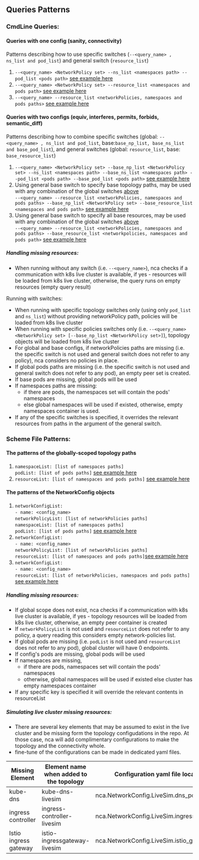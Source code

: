 ## Queries Patterns
### CmdLine Queries:
#### Queries with one config (sanity, connectivity)
Patterns describing how to use specific switches (`--<query_name> , ns_list and pod_list`) and general switch (`resource_list`)
1. `--<query_name> <NetworkPolicy set> --ns_list <namespaces path> --pod_list <pods path>` [see example here](../tests/k8s_cmdline_tests.yaml#L1-L8)
2. `--<query_name> <NetworkPolicy set> --resource_list <namespaces and pods path>` [see example here](../tests/k8s_cmdline_tests.yaml#L232-L237) 
3. `--<query_name> --resource_list <networkPolicies, namespaces and pods paths>` [see example here](../tests/k8s_cmdline_tests.yaml#L239-L245) 
#### Queries with two configs (equiv, interferes, permits, forbids, semantic_diff)
Patterns describing how to combine specific switches (global: `--<query_name> , ns_list and pod_list`, base:`base_np_list, base_ns_list and base_pod_list`), and general switches (global: `resource_list`, base: `base_resource_list`)
1. `--<query_name> <NetworkPolicy set> --base_np_list <NetworkPolicy set> --ns_list <namespaces path> --base_ns_list <namespaces path> --pod_list <pods path> --base_pod_list <pods path>` [see example here](../tests/k8s_cmdline_tests.yaml#L88-L97) 
2. Using general base switch to specify base topology paths, may be used with any combination of the global switches [above](#queries-with-one-config)\
`--<query_name> --resource_list <networkPolicies, namespaces and pods paths> --base_np_list <NetworkPolicy set> --base_resource_list <namespaces and pods path>` [see example here](../tests/k8s_cmdline_tests.yaml#L274-L282)
3. Using general base switch to specify all base resources, may be used with any combination of the global switches [above](#queries-with-one-config)\
`--<query_name> --resource_list <networkPolicies, namespaces and pods paths> --base_resource_list <networkpolicies, namespaces and pods path>` [see example here](../tests/k8s_cmdline_tests.yaml#L293-L302)

##### Handling missing resources:
- When running without any switch (i.e. `--<query_name>`), nca checks if a communication with k8s live cluster is available, if yes - resources will be loaded from k8s live cluster, 
otherwise, the query runs on empty resources (empty query result)

Running with switches:
- When running with specific topology switches only (using only `pod_list` and `ns_list`) without providing networkPolicy path, policies will be loaded from k8s live cluster
- When running with specific policies switches only (i.e. `--<query_name> <NetworkPolicy set> [--base_np_list <NetworkPolicy set>]`), topology objects will be loaded from k8s live cluster
- For global and base configs, if networkPolicies paths are missing (i.e. the specific switch is not used and general switch does not refer to any policy), nca considers no policies in place. 
- If global pods paths are missing (i.e. the specific switch is not used and general switch does not refer to any pod), an empty peer set is created.
- If base pods are missing, global pods will be used 
- If namespaces paths are missing:
    - if there are pods, the namespaces set will contain the pods' namespaces
    - else global namespaces will be used if existed, otherwise, empty namespaces container is used.
- If any of the specific switches is specified, it overrides the relevant resources from paths in the argument of the general switch.
    
### Scheme File Patterns:
#### The patterns of the globally-scoped topology paths
1. `namespaceList: [list of namespaces paths]`\
`podList: [list of pods paths]` [see example here](../tests/k8s_testcases/example_policies/demo_short/demo2-scheme.yaml#L1-L2)
2. `resourceList: [list of namespaces and pods paths]` [see example here ](../tests/k8s_testcases/example_policies/demo_short/demo1-topology-resourcelist-scheme.yaml#L1-L3)
#### The patterns of the NetworkConfig objects
1. `networkConfigList:`\
  `- name: <config_name>`\
    `networkPolicyList: [list of networkPolicies paths]`\
    `namespaceList: [list of namespaces paths]`\
    `podList: [list of pods paths]` [see example here](../tests/k8s_testcases/example_policies/tests-different-topologies/semanticDiff-different-topologies-scheme.yaml#L17-L22)
2. `networkConfigList:`\
  `- name: <config_name>`\
    `networkPolicyList: [list of networkPolicies paths]`\
    `resourceList: [list of namespaces and pods paths]`[see example here](../tests/k8s_testcases/example_policies/testcase10-nameSpace-podSelector/testcase10-all-resources-in-one-key-scheme.yaml#L5-L11)
3. `networkConfigList:`\
  `- name: <config_name>`\
    `resourceList: [list of networkPolicies, namespaces and pods paths]` [see example here ](../tests/k8s_testcases/example_policies/resourcelist-one-path-example/resource-path-scheme.yaml#L3-L7)

##### Handling missing resources:
- If global scope does not exist, nca checks if a communication with k8s live cluster is available, if yes - topology resources will be loaded from k8s live cluster, 
otherwise, an empty peer container is created
- If `networkPolicyList` is not used and `resourceList` does not refer to any policy, a query reading this considers empty network-policies list.
- If global pods are missing (i.e. `podList` is not used and `resourceList` does not refer to any pod), global cluster will have 0 endpoints. 
- If config's pods are missing, global pods will be used
- If namespaces are missing,
  - if there are pods, namespaces set will contain the pods' namespaces
  - otherwise, global namespaces will be used if existed else cluster has empty namespaces container
- If any specific key is specified it will override the relevant contents in resourceList

##### Simulating live cluster missing resources:
- There are several key elements that may be assumed to exist in the live cluster and be missing form the topology configudations in the repo.
At those case, nca will add complimentary configurations to make the topology and the connectivity whole. 
- fine-tune of the configurations can be made in dedicated yaml files.

| Missing Element        | Element name when added to the topology  | Configuration yaml file location             |
|------------------------|------------------------------------------|----------------------------------------------|
| kube-dns               | kube-dns-livesim                         | nca.NetworkConfig.LiveSim.dns_pods           |
| ingress controller     | ingress-controller-livesim               | nca.NetworkConfig.LiveSim.ingress_controller |
| Istio ingress gateway  | istio-ingressgateway-livesim             | nca.NetworkConfig.LiveSim.istio_gateway      |
